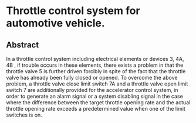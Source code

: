 # Throttle control system for automotive vehicle.

## Abstract
In a throttle control system including electrical elements or devices 3, 4A, 4B , if trouble occurs in these elements, there exists a problem in that the throttle valve 5 is further driven forcibly in spite of the fact that the throttle valve has already been fully closed or opened. To overcome the above problem, a throttle valve close limit switch 7A and a throttle valve open limit switch 7 are additionally provided for the accelerator control system, in order to generate an alarm signal or a system disabling signal in the case where the difference between the target throttle opening rate and the actual throttle opening rate exceeds a predetermined value when one of the limit switches is on.